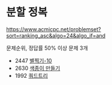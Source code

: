 # 분할 정복

https://www.acmicpc.net/problemset?sort=ranking_asc&algo=24&algo_if=and

문제순위, 정답률 50% 이상 문제 3개

  * 2447 [별찍기-10](https://www.acmicpc.net/problem/2447)
  * 2630 [색종이 만들기](https://www.acmicpc.net/problem/2630)
  * 1992 [쿼드트리](https://www.acmicpc.net/problem/1992)
